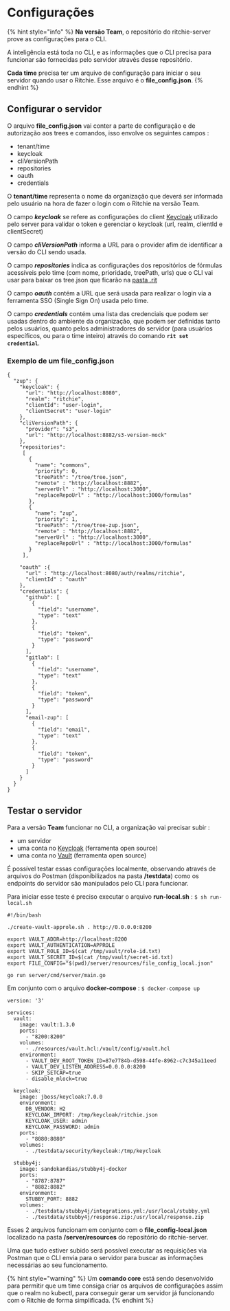 # Configurações

{% hint style="info" %}
**Na versão Team**, o repositório do ritchie-server prove as configurações para o CLI. 

A inteligência está toda no CLI, e as informações que o CLI precisa para funcionar são fornecidas pelo servidor através desse repositório.

**Cada time** precisa ter um arquivo de configuração para iniciar o seu servidor quando usar o Ritchie. Esse arquivo é o **file\_config.json**. 
{% endhint %}

## Configurar o servidor

O arquivo **file\_config.json** vai conter a parte de configuração e de autorização aos trees e comandos, isso envolve os seguintes campos :

* tenant/time
* keycloak
* cliVersionPath
* repositories
* oauth
* credentials

O **tenant/time** representa o nome da organização que deverá ser informada pelo usuário na hora de fazer o login com o Ritchie na versão Team.

O campo _**keycloak**_ se refere as configurações do client [Keycloak](https://www.keycloak.org/) utilizado pelo server para validar o token e gerenciar o keycloak \(url, realm, clientId e clientSecret\)

O campo _**cliVersionPath**_ informa a URL para o provider afim de identificar a versão do CLI sendo usada.

O campo _**repositories**_ indica as configurações dos repositórios de fórmulas acessíveis pelo time \(com nome, prioridade, treePath, urls\) que o CLI vai usar para baixar os tree.json que ficarão na [pasta .rit](../cli/pasta-.rit.md)

O campo _**oauth**_ contém a URL que será usada para realizar o login via a ferramenta SSO \(Single Sign On\) usada pelo time.

O campo _**credentials**_ contém uma lista das credenciais que podem ser usadas dentro do ambiente da organização, que podem ser definidas tanto pelos usuários, quanto pelos administradores do servidor \(para usuários específicos, ou para o time inteiro\) através do comando **`rit set credential`**.

### Exemplo de um **file\_config.json**

```text
{
  "zup": {
    "keycloak": {
      "url": "http://localhost:8080",
      "realm": "ritchie",
      "clientId": "user-login",
      "clientSecret": "user-login"
    },
    "cliVersionPath": {
      "provider": "s3",
      "url": "http://localhost:8882/s3-version-mock"
    },
    "repositories":
     [
       {
         "name": "commons",
         "priority": 0,
         "treePath": "/tree/tree.json",
         "remote" : "http://localhost:8882",
         "serverUrl" : "http://localhost:3000",
         "replaceRepoUrl" : "http://localhost:3000/formulas"
       },
       {
         "name": "zup",
         "priority": 1,
         "treePath": "/tree/tree-zup.json",
         "remote" : "http://localhost:8882",
         "serverUrl" : "http://localhost:3000",
         "replaceRepoUrl" : "http://localhost:3000/formulas"
       }
     ],

    "oauth" :{
      "url" : "http://localhost:8080/auth/realms/ritchie",
      "clientId" : "oauth"
    },
    "credentials": {
      "github": [
        {
          "field": "username",
          "type": "text"
        },
        {
          "field": "token",
          "type": "password"
        }
      ],
      "gitlab": [
        {
          "field": "username",
          "type": "text"
        },
        {
          "field": "token",
          "type": "password"
        }
      ],
      "email-zup": [
        {
          "field": "email",
          "type": "text"
        },
        {
          "field": "token",
          "type": "password"
        }
      ]
    }
  }
}
```

## Testar o servidor

Para a versão **Team** funcionar no CLI, a organização vai precisar subir :

* um servidor
* uma conta no [Keycloak](https://www.keycloak.org/) \(ferramenta open source\)
* uma conta no [Vault](https://www.vaultproject.io/) \(ferramenta open source\)

É possível testar essas configurações localmente, observando através de arquivos do Postman \(disponibilizados na pasta **/testdata**\) como os endpoints do servidor são manipulados pelo CLI para funcionar.

Para iniciar esse teste é preciso executar o arquivo **run-local.sh** : `$ sh run-local.sh`

```text
#!/bin/bash

./create-vault-approle.sh . http://0.0.0.0:8200

export VAULT_ADDR=http://localhost:8200
export VAULT_AUTHENTICATION=APPROLE
export VAULT_ROLE_ID=$(cat /tmp/vault/role-id.txt)
export VAULT_SECRET_ID=$(cat /tmp/vault/secret-id.txt)
export FILE_CONFIG="$(pwd)/server/resources/file_config_local.json"

go run server/cmd/server/main.go
```

Em conjunto com o arquivo **docker-compose** : `$ docker-compose up`

```text
version: '3'

services:
  vault:
    image: vault:1.3.0
    ports:
      - "8200:8200"
    volumes:
      - ./resources/vault.hcl:/vault/config/vault.hcl
    environment:
      - VAULT_DEV_ROOT_TOKEN_ID=87e7784b-d598-44fe-8962-c7c345a11eed
      - VAULT_DEV_LISTEN_ADDRESS=0.0.0.0:8200
      - SKIP_SETCAP=true
      - disable_mlock=true

  keycloak:
    image: jboss/keycloak:7.0.0
    environment:
      DB_VENDOR: H2
      KEYCLOAK_IMPORT: /tmp/keycloak/ritchie.json
      KEYCLOAK_USER: admin
      KEYCLOAK_PASSWORD: admin
    ports:
      - "8080:8080"
    volumes:
      - ./testdata/security/keycloak:/tmp/keycloak

  stubby4j:
    image: sandokandias/stubby4j-docker
    ports:
      - "8787:8787"
      - "8882:8882"
    environment:
      STUBBY_PORT: 8882
    volumes:
      - ./testdata/stubby4j/integrations.yml:/usr/local/stubby.yml
      - ./testdata/stubby4j/response.zip:/usr/local/response.zip
```

Esses 2 arquivos funcionam em conjunto com o **file\_config-local.json** localizado na pasta **/server/resources** do repositório do ritchie-server.

Uma que tudo estiver subido será possível executar as requisições via Postman que o CLI envia para o servidor para buscar as informações necessárias ao seu funcionamento.

{% hint style="warning" %}
Um **comando core** está sendo desenvolvido para permitir que um time consiga criar os arquivos de configurações assim que o realm no kubectl, para conseguir gerar um servidor já funcionando com o Ritchie de forma simplificada.
{% endhint %}

